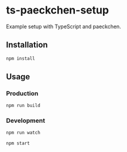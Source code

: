 # ts-paeckchen-setup

Example setup with TypeScript and paeckchen.

## Installation

```sh
npm install
```

## Usage

### Production

```sh
npm run build
```

### Development

```sh
npm run watch
```

```sh
npm start
```
